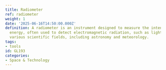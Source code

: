 ```yaml
---
title: Radiometer
ref: radiometer
weight: 1
date: '2025-06-16T14:50:00.000Z'
definition: A radiometer is an instrument designed to measure the intensity of radiant
  energy, often used to detect electromagnetic radiation, such as light or heat, in
  various scientific fields, including astronomy and meteorology.
tags:
- tools
id: GL193
categories:
- Space & Technology
---
```



